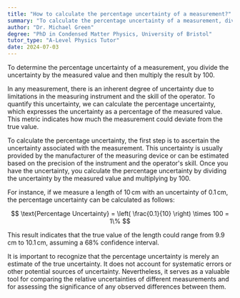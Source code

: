 ```yaml
---
title: "How to calculate the percentage uncertainty of a measurement?"
summary: "To calculate the percentage uncertainty of a measurement, divide the uncertainty by the measured value and multiply by 100."
author: "Dr. Michael Green"
degree: "PhD in Condensed Matter Physics, University of Bristol"
tutor_type: "A-Level Physics Tutor"
date: 2024-07-03
---
```


To determine the percentage uncertainty of a measurement, you divide the uncertainty by the measured value and then multiply the result by $100$.

In any measurement, there is an inherent degree of uncertainty due to limitations in the measuring instrument and the skill of the operator. To quantify this uncertainty, we can calculate the percentage uncertainty, which expresses the uncertainty as a percentage of the measured value. This metric indicates how much the measurement could deviate from the true value.

To calculate the percentage uncertainty, the first step is to ascertain the uncertainty associated with the measurement. This uncertainty is usually provided by the manufacturer of the measuring device or can be estimated based on the precision of the instrument and the operator's skill. Once you have the uncertainty, you calculate the percentage uncertainty by dividing the uncertainty by the measured value and multiplying by $100$.

For instance, if we measure a length of $10 \, \text{cm}$ with an uncertainty of $0.1 \, \text{cm}$, the percentage uncertainty can be calculated as follows:

$$
\text{Percentage Uncertainty} = \left( \frac{0.1}{10} \right) \times 100 = 1\%
$$

This result indicates that the true value of the length could range from $9.9 \, \text{cm}$ to $10.1 \, \text{cm}$, assuming a $68\%$ confidence interval.

It is important to recognize that the percentage uncertainty is merely an estimate of the true uncertainty. It does not account for systematic errors or other potential sources of uncertainty. Nevertheless, it serves as a valuable tool for comparing the relative uncertainties of different measurements and for assessing the significance of any observed differences between them.
    